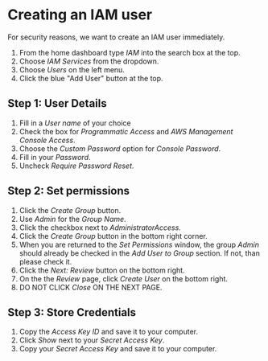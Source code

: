 # Creating an IAM user
For security reasons, we want to create an IAM user immediately.

1. From the home dashboard type *IAM* into the search box at the top.
2. Choose *IAM Services* from the dropdown.
3. Choose *Users* on the left menu.
4. Click the blue "Add User" button at the top.

## Step 1: User Details
1. Fill in a *User name* of your choice
2. Check the box for *Programmatic Access* and *AWS Management Console Access*.
3. Choose the *Custom Password* option for *Console Password*.
4. Fill in your *Password*.
5. Uncheck *Require Password Reset*.

## Step 2: Set permissions
1. Click the *Create Group* button.
2. Use *Admin* for the *Group Name*.
3. Click the checkbox next to *AdministratorAccess*.
4. Click the *Create Group* button in the bottom right corner.
5. When you are returned to the *Set Permissions* window, the group *Admin* should already be checked in the *Add User to Group* section. If not, than please check it.
6. Click the *Next: Review* button on the bottom right.
7. On the the *Review* page, click *Create User* on the bottom right.
8. DO NOT CLICK *Close* ON THE NEXT PAGE.

## Step 3: Store Credentials
1. Copy the *Access Key ID* and save it to your computer.
2. Click *Show* next to your *Secret Access Key*.
3. Copy your *Secret Access Key* and save it to your computer.
<!--stackedit_data:
eyJoaXN0b3J5IjpbMTIxNjU3NTY2NywxNzg3MzExMzU3LDE0NT
E5MDg3MjksNzE4NTY4OTkyLC0xMjEwNDMyOCwtMTk3OTkxMDAz
OSwtNzAwNTMyODU1LDE5MTQxODQ5OTAsLTE2NDA5MjkzMzQsMj
EwNzQ1MDY0OSwxNTA2NTg5MTQ3XX0=
-->